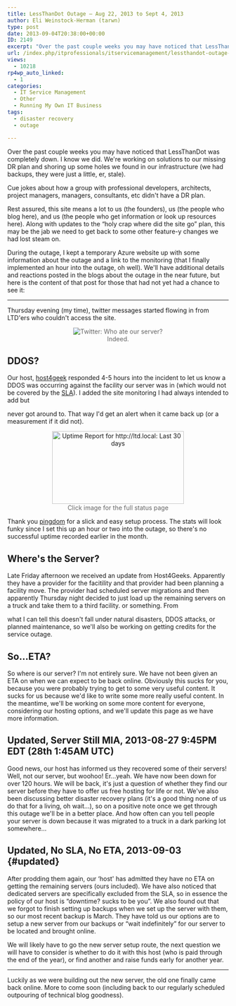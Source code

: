 ```yaml
---
title: LessThanDot Outage – Aug 22, 2013 to Sept 4, 2013
author: Eli Weinstock-Herman (tarwn)
type: post
date: 2013-09-04T20:38:00+00:00
ID: 2149
excerpt: "Over the past couple weeks you may have noticed that LessThanDot was completely down. I know we did. We're working on solutions to our missing DR plan and shoring up some holes we found in our infrastructure (we had backups, they were just a little, er,&hellip;"
url: /index.php/itprofessionals/itservicemanagement/lessthandot-outage-2013/
views:
  - 10218
rp4wp_auto_linked:
  - 1
categories:
  - IT Service Management
  - Other
  - Running My Own IT Business
tags:
  - disaster recovery
  - outage

---
```

Over the past couple weeks you may have noticed that LessThanDot was completely down. I know we did. We're working on solutions to our missing DR plan and shoring up some holes we found in our infrastructure (we had backups, they were just a little, er, stale).

Cue jokes about how a group with professional developers, architects, project managers, managers, consultants, etc didn't have a DR plan.

Rest assured, this site means a lot to us (the founders), us (the people who blog here), and us (the people who get information or look up resources here). Along with updates to the “holy crap where did the site go” plan, this may be the jab we need to get back to some other feature-y changes we had lost steam on.

During the outage, I kept a temporary Azure website up with some information about the outage and a link to the monitoring (that I finally implemented an hour into the outage, oh well). We'll have additional details and reactions posted in the blogs about the outage in the near future, but here is the content of that post for those that had not yet had a chance to see it:

* * *

Thursday evening (my time), twitter messages started flowing in from LTD'ers who couldn't access the site. 

<div style="text-align:  center; color:  #666666;">
  <img src="http://lessthandot.azurewebsites.net/images/tweets.png" alt="Twitter: Who ate our server?" title="Twitter: Who ate our server?" style="max-width: 600px;" /><br /> Indeed.
</div>

## DDOS?

Our host, [host4geek][1] responded 4-5 hours into the incident to let us know a DDOS was occurring against the facility our server was in (which would not be covered by the [SLA][2]). I added the site monitoring I had always intended to add but
          
never got around to. That way I'd get an alert when it came back up (or a measurement if it did not). 

<div style="text-align:  center; color:  #666666;">
  <a href="http://stats.pingdom.com/0nt3y09cs5iy/935183"><img src="https://share.pingdom.com/banners/4931d952" alt="Uptime Report for http://ltd.local: Last 30 days" title="Uptime Report for http://ltd.local: Last 30 days" width="300" height="165" style="max-width:  300px" /></a><br /> Click image for the full status page
</div>

Thank you [pingdom][3] for a slick and easy setup process. The stats will look funky since I set this up an hour or two into the outage, so there's no successful uptime recorded earlier in the month.

## Where's the Server?

Late Friday afternoon we received an update from Host4Geeks. Apparently they have a provider for the facitility and that provider had been planning a facility move. The provider had scheduled server migrations and then apparently Thursday night decided to just load up the remaining servers on a truck and take them to a third facility. or something. From
          
what I can tell this doesn't fall under natural disasters, DDOS attacks, or planned maintenance, so we'll also be working on getting credits for the service outage. 

## So…ETA?

So where is our server? I'm not entirely sure. We have not been given an ETA on when we can expect to be back online. Obviously this sucks for you, because you were probably trying to get to some very useful content. It sucks for us because we'd like to write some more really useful content. In the meantime, we'll be working on some more content for everyone, considering our hosting options, and we'll update this page as we have more information. 

## Updated, Server Still MIA, 2013-08-27 9:45PM EDT (28th 1:45AM UTC)

Good news, our host has informed us they recovered some of their servers! Well, not our server, but woohoo! Er…yeah. We have now been down for over 120 hours. We will be back, it's just a question of whether they find our server before they have to offer us free hosting for life or not. We've also been discussing better disaster recovery plans (it's a good thing none of us do that for a living, oh wait…), so on a positive note once we get through this outage we'll be in a better place. And how often can you tell people your server is down because it was migrated to a truck in a dark parking lot somewhere… 

## Updated, No SLA, No ETA, 2013-09-03 {#updated}

After prodding them again, our &#8216;host' has admitted they have no ETA on getting the remaining servers (ours included). We have also noticed that dedicated servers are specifically excluded from the SLA, so in essence the policy of our host is “downtime? sucks to be you”. We also found out that we forgot to finish setting up backups when we set up the server with them, so our most recent backup is March. They have told us our options are to setup a new server from our backups or “wait indefinitely” for our server to be located and brought online. 

We will likely have to go the new server setup route, the next question we will have to consider is whether to do it with this host (who is paid through the end of the year), or find another and raise funds early for another year. 

* * *

Luckily as we were building out the new server, the old one finally came back online. More to come soon (including back to our regularly scheduled outpouring of technical blog goodness).

 [1]: http://host4geeks.com
 [2]: https://host4geeks.com/tos/
 [3]: http://pingdom.com